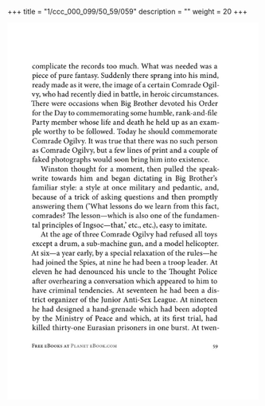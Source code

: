 +++
title = "1/ccc_000_099/50_59/059"
description = ""
weight = 20
+++

<img class="center-fit-jpg" src="/jpg_/out_jpg_1984__059.jpg" ></img>

